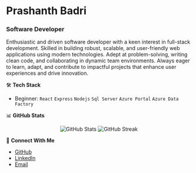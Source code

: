 # Prashanth Badri
### Software Developer

Enthusiastic and driven software developer with a keen interest in full-stack development. Skilled in building robust, scalable, and user-friendly web applications using modern technologies. Adept at problem-solving, writing clean code, and collaborating in dynamic team environments. Always eager to learn, adapt, and contribute to impactful projects that enhance user experiences and drive innovation.

🛠️ **Tech Stack**
- Beginner: `React` `Express` `Nodejs` `Sql Server` `Azure Portal` `Azure Data Factory`

📊 **GitHub Stats**
<p align="center">
  <img src="https://github-readme-stats.vercel.app/api?username=Prashanthbadri112&show_icons=true&theme=dark" alt="GitHub Stats" />
  <img src="https://github-readme-streak-stats.herokuapp.com/?user=Prashanthbadri112&theme=dark" alt="GitHub Streak" />
</p>

🤝 **Connect With Me**
- [GitHub](https://github.com/Prashanthbadri112)
- [LinkedIn](https://www.linkedin.com/in/prashanthbadri/)
- [Email](mailto:prashanthbadri385@gmail.com)
